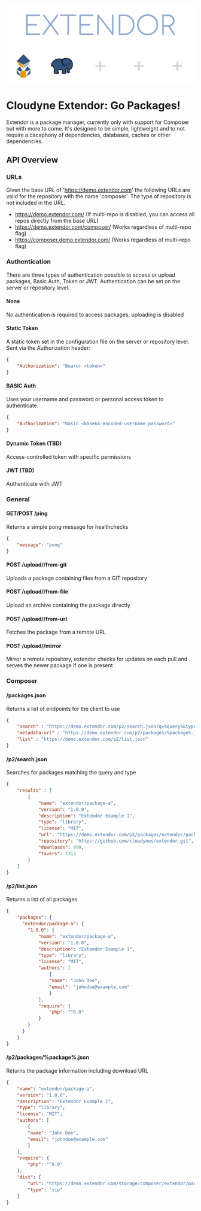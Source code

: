 ![](img/extendor.svg)

# Cloudyne Extendor: Go Packages!
Extendor is a package manager, currently only with support for Composer but with more to come.
It's designed to be simple, lightweight and to not require a cacaphony of dependencies, databases, caches or other dependencies.

## API Overview
### URLs
Given the base URL of 'https://demo.extendor.com' the following URLs are valid for the repository with the name 'composer'. The type of repository is not included in the URL.
- https://demo.extendor.com/<request-path> (If multi-repo is disabled, you can access all repos directly from the base URL)
- https://demo.extendor.com/composer/<request-path> (Works regardless of multi-repo flag)
- https://composer.demo.extendor.com/<request-path> (Works regardless of multi-repo flag)

### Authentication
There are three types of authentication possible to access or upload packages, Basic Auth, Token or JWT. Authentication can be set on the server or repository level.

#### None
No authentication is required to access packages, uploading is disabled

#### Static Token
A static token set in the configuration file on the server or repository level.
Sent via the Authorization header:

```json
{
    "Authorization": "Bearer <token>"
}
```

#### BASIC Auth
Uses your username and password or personal access token to authenticate.

```json
{
    "Authorization": "Basic <base64-encoded-username:password>"
}

```

#### Dynamic Token (TBD)
Access-controlled token with specific permissions

#### JWT (TBD)
Authenticate with JWT

### General
#### GET/POST /ping
Returns a simple pong message for healthchecks
```json
{
    "message": "pong"
}
```

#### POST /upload/<package-repo>/from-git
Uploads a package containing files from a GIT repository

#### POST /upload/<package-repo>/from-file
Upload an archive containing the package directly

#### POST /upload/<package-repo>/from-url
Fetches the package from a remote URL

#### POST /upload/<package-repo>/mirror
Mirror a remote repository, extendor checks for updates on each pull and serves the newer package if one is present

### Composer
#### /packages.json
Returns a list of endpoints for the client to use
```json
{
    "search" : "https://demo.extendor.com/p2/search.json?q=%query%&type=%type%",
    "metadata-url" : "https://demo.extendor.com/p2/packages/%package%.json",
    "list" : "https://demo.extendor.com/p2/list.json"
}
```

#### /p2/search.json
Searches for packages matching the query and type
```json
{
    "results" : [
        {
            "name": "extendor/package-a",
            "version": "1.0.0",
            "description": "Extendor Example 1",
            "type": "library",
            "license": "MIT",
            "url": "https://demo.extendor.com/p2/packages/extendor/package-a.json",
            "repository": "https://github.com/cloudynes/extendor.git",
            "downloads": 999,
            "favers": 1313
        }
    ]
}
```

#### /p2/list.json
Returns a list of all packages
```json
{
    "packages": {
      "extendor/package-a": {
        "1.0.0": {
            "name": "extendor/package-a",
            "version": "1.0.0",
            "description": "Extendor Example 1",
            "type": "library",
            "license": "MIT",
            "authors": [
                {
                "name": "John Doe",
                "email": "johndoe@example.com"
                }
            ],
            "require": {
                "php": "^8.0"
            }
        }
      }
    }
}
```

#### /p2/packages/%package%.json
Returns the package information including download URL
```json
{
    "name": "extendor/package-a",
    "version": "1.0.0",
    "description": "Extendor Example 1",
    "type": "library",
    "license": "MIT",
    "authors": [
        {
        "name": "John Doe",
        "email": "johndoe@example.com"
        }
    ],
    "require": {
        "php": "^8.0"
    },
    "dist": {
        "url": "https://demo.extendor.com/storage/composer/extendor/package-a-1.0.0.zip",
        "type": "zip"
    }
}